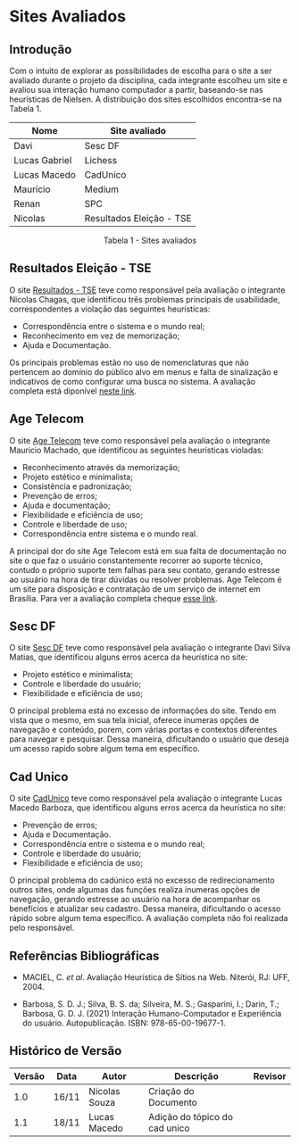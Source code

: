 # Sites Avaliados

## Introdução

Com o intuito de explorar as possibilidades de escolha para o site a ser avaliado durante o projeto da disciplina, cada integrante escolheu um site e avaliou sua interação humano computador a partir, baseando-se nas heurísticas de Nielsen. A distribuição dos sites escolhidos encontra-se na Tabela 1.

| Nome          | Site avaliado            |
| ------------- | ------------------------ |
| Davi          | Sesc DF                  |
| Lucas Gabriel | Lichess                  |
| Lucas Macedo  | CadUnico                 |
| Maurício      | Medium                   |
| Renan         | SPC                      |
| Nicolas       | Resultados Eleição - TSE |

<div style="text-align: center">
<p> Tabela 1 - Sites avaliados </p>
</div>

## Resultados Eleição - TSE

O site [Resultados - TSE](https://resultados.tse.jus.br/oficial/app/index.html#/eleicao/resultados) teve como responsável pela avaliação o integrante Nicolas Chagas, que identificou três problemas principais de usabilidade, correspondentes a violação das seguintes heurísticas:

- Correspondência entre o sistema e o mundo real;
- Reconhecimento em vez de memorização;
- Ajuda e Documentação.

Os principais problemas estão no uso de nomenclaturas que não pertencem ao domínio do público alvo em menus e falta de sinalização e indicativos de como configurar uma busca no sistema. A avaliação completa está diponível [neste link](sites_avaliados/resultados_tse.md).

## Age Telecom

O site [Age Telecom](https://www.agetelecom.com.br) teve como responsável pela avaliação o integrante Mauricio Machado, que identificou as seguintes heurísticas violadas:

- Reconhecimento através da memorização;
- Projeto estético e minimalista;
- Consistência e padronização;
- Prevenção de erros;
- Ajuda e documentação;
- Flexibilidade e eficiência de uso;
- Controle e liberdade de uso;
- Correspondência entre sistema e o mundo real.

A principal dor do site Age Telecom está em sua falta de documentação no site o que faz o usuário constantemente recorrer ao suporte técnico, contudo o próprio suporte tem falhas para seu contato, gerando estresse ao usuário na hora de tirar dúvidas ou resolver problemas.
Age Telecom é um site para disposição e contratação de um serviço de internet em Brasília. Para ver a avaliação completa cheque [esse link](sites_avaliados/resultados_age_telecom.md).

## Sesc DF

O site [Sesc DF](https://www.sescdf.com.br) teve como responsável pela avaliação o integrante Davi Silva Matias, que identificou alguns erros acerca da heurística no site:

- Projeto estético e minimalista;
- Controle e liberdade do usuário;
- Flexibilidade e eficiência de uso;

O principal problema está no excesso de informações do site. Tendo em vista que o mesmo, em sua tela inicial, oferece inumeras opções de navegação e conteúdo, porem, com várias portas e contextos diferentes para navegar e pesquisar. Dessa maneira, dificultando o usuário que deseja um acesso rapido sobre algum tema em específico.

## Cad Unico

O site [CadUnico](https://cadunico.dataprev.gov.br/#/home) teve como responsável pela avaliação o integrante Lucas Macedo Barboza, que identificou alguns erros acerca da heurística no site:

- Prevenção de erros;
- Ajuda e Documentação.
- Correspondência entre o sistema e o mundo real;
- Controle e liberdade do usuário;
- Flexibilidade e eficiência de uso;

O principal problema do cadúnico está no excesso de redirecionamento outros sites, onde algumas das funções realiza inumeras opções de navegação, gerando estresse ao usuário na hora de acompanhar os benefícios e atualizar seu cadastro. Dessa maneira, dificultando o acesso rápido sobre algum tema específico.
A avaliação completa não foi realizada pelo responsável.

## Referências Bibliográficas

- MACIEL, C. _et al_. Avaliação Heurística de Sítios na Web. Niterói, RJ: UFF, 2004.

- Barbosa, S. D. J.; Silva, B. S. da; Silveira, M. S.; Gasparini, I.; Darin, T.; Barbosa, G. D. J. (2021) Interação Humano-Computador e Experiência do usuário. Autopublicação. ISBN: 978-65-00-19677-1.

## Histórico de Versão

| Versão | Data  | Autor         | Descrição                     | Revisor |
| ------ | ----- | ------------- | ----------------------------- | ------- |
| 1.0    | 16/11 | Nicolas Souza | Criação do Documento          |         |
| 1.1    | 18/11 | Lucas Macedo  | Adição do tópico do cad unico |         |
